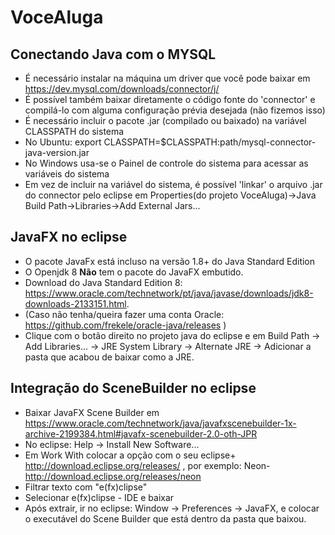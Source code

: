 # VoceAluga

## Conectando Java com o MYSQL
- É necessário instalar na máquina um driver que você pode baixar em https://dev.mysql.com/downloads/connector/j/
- É possível também baixar diretamente o código fonte do 'connector' e compilá-lo com alguma configuração prévia desejada (não fizemos isso)
- É necessário incluir o pacote .jar (compilado ou baixado) na variável CLASSPATH do sistema
- No Ubuntu: export CLASSPATH=$CLASSPATH:path/mysql-connector-java-version.jar
- No Windows usa-se o Painel de controle do sistema para acessar as variáveis do sistema
- Em vez de incluir na variável do sistema, é possível 'linkar' o arquivo .jar do connector pelo eclipse em Properties(do projeto VoceAluga)->Java Build Path->Libraries->Add External Jars...


## JavaFX no eclipse
- O pacote JavaFx está incluso na versão 1.8+ do Java Standard Edition
- O Openjdk 8 **Não** tem o pacote do JavaFX embutido.  
- Download do Java Standard Edition 8: https://www.oracle.com/technetwork/pt/java/javase/downloads/jdk8-downloads-2133151.html.
- (Caso não tenha/queira fazer uma conta Oracle: https://github.com/frekele/oracle-java/releases )
- Clique com o botão direito no projeto java do eclipse e em Build Path -> Add Libraries... -> JRE System Library -> Alternate JRE -> Adicionar a pasta que acabou de baixar como a JRE.


## Integração do SceneBuilder no eclipse
- Baixar JavaFX Scene Builder em https://www.oracle.com/technetwork/java/javafxscenebuilder-1x-archive-2199384.html#javafx-scenebuilder-2.0-oth-JPR
- No eclipse: Help -> Install New Software...
- Em Work With colocar a opção com o seu eclipse+ http://download.eclipse.org/releases/  , por exemplo: Neon-http://download.eclipse.org/releases/neon
- Filtrar texto com "e(fx)clipse"
- Selecionar e(fx)clipse - IDE e baixar
- Após extrair, ir no eclipse: Window -> Preferences -> JavaFX, e colocar o executável do Scene Builder que está dentro da pasta que baixou.
